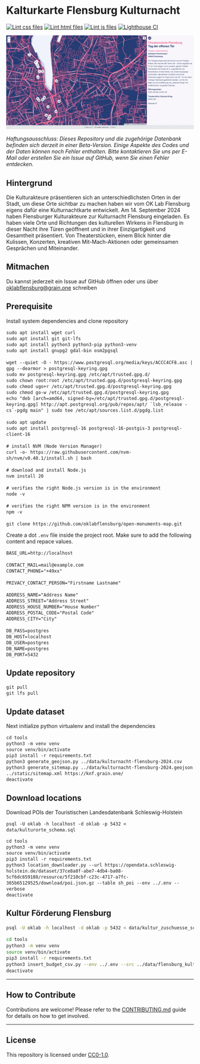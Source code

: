 # Kalturkarte Flensburg Kulturnacht

[![Lint css files](https://github.com/oklabflensburg/open-cultural-map/actions/workflows/lint-css.yml/badge.svg)](https://github.com/oklabflensburg/open-cultural-map/actions/workflows/lint-css.yml)
[![Lint html files](https://github.com/oklabflensburg/open-cultural-map/actions/workflows/lint-html.yml/badge.svg)](https://github.com/oklabflensburg/open-cultural-map/actions/workflows/lint-html.yml)
[![Lint js files](https://github.com/oklabflensburg/open-cultural-map/actions/workflows/lint-js.yml/badge.svg)](https://github.com/oklabflensburg/open-cultural-map/actions/workflows/lint-js.yml)
[![Lighthouse CI](https://github.com/oklabflensburg/open-cultural-map/actions/workflows/lighthouse.yml/badge.svg)](https://github.com/oklabflensburg/open-cultural-map/actions/workflows/lighthouse.yml)

![Screenshot Kulturnacht Flensburg](https://raw.githubusercontent.com/oklabflensburg/open-cultural-map/main/screenshot_kulturkarte.webp)

_Haftungsausschluss: Dieses Repository und die zugehörige Datenbank befinden sich derzeit in einer Beta-Version. Einige Aspekte des Codes und der Daten können noch Fehler enthalten. Bitte kontaktieren Sie uns per E-Mail oder erstellen Sie ein Issue auf GitHub, wenn Sie einen Fehler entdecken._


## Hintergrund

Die Kulturakteure präsentieren sich an unterschiedlichsten Orten in der Stadt, um diese Orte sichtbar zu machen haben wir vom OK Lab Flensburg eigens dafür eine Kulturnachtkarte entwickelt. Am 14. September 2024 haben Flensburger Kulturakteure zur Kulturnacht Flensburg eingeladen. Es haben viele Orte und Richtungen des kulturellen Wirkens in Flensburg in dieser Nacht ihre Türen geöffnent und in ihrer Einzigartigkeit und Gesamtheit präsentiert. Von Theaterstücken, einem Blick hinter die Kulissen, Konzerten, kreativen Mit-Mach-Aktionen oder gemeinsamen Gesprächen und Miteinander.


## Mitmachen

Du kannst jederzeit ein Issue auf GitHub öffnen oder uns über oklabflensburg@grain.one schreiben


## Prerequisite

Install system dependencies and clone repository

```
sudo apt install wget curl
sudo apt install git git-lfs
sudo apt install python3 python3-pip python3-venv
sudo apt install gnupg2 gdal-bin osm2pgsql

wget --quiet -O - https://www.postgresql.org/media/keys/ACCC4CF8.asc | gpg --dearmor > postgresql-keyring.gpg
sudo mv postgresql-keyring.gpg /etc/apt/trusted.gpg.d/
sudo chown root:root /etc/apt/trusted.gpg.d/postgresql-keyring.gpg
sudo chmod ugo+r /etc/apt/trusted.gpg.d/postgresql-keyring.gpg
sudo chmod go-w /etc/apt/trusted.gpg.d/postgresql-keyring.gpg
echo "deb [arch=amd64, signed-by=/etc/apt/trusted.gpg.d/postgresql-keyring.gpg] http://apt.postgresql.org/pub/repos/apt/ `lsb_release -cs`-pgdg main" | sudo tee /etc/apt/sources.list.d/pgdg.list

sudo apt update
sudo apt install postgresql-16 postgresql-16-postgis-3 postgresql-client-16

# install NVM (Node Version Manager)
curl -o- https://raw.githubusercontent.com/nvm-sh/nvm/v0.40.1/install.sh | bash

# download and install Node.js
nvm install 20

# verifies the right Node.js version is in the environment
node -v

# verifies the right NPM version is in the environment
npm -v

git clone https://github.com/oklabflensburg/open-monuments-map.git
```


Create a dot `.env` file inside the project root. Make sure to add the following content and repace values.

```
BASE_URL=http://localhost

CONTACT_MAIL=mail@example.com
CONTACT_PHONE="+49xx"

PRIVACY_CONTACT_PERSON="Firstname Lastname"

ADDRESS_NAME="Address Name"
ADDRESS_STREET="Address Street"
ADDRESS_HOUSE_NUMBER="House Number"
ADDRESS_POSTAL_CODE="Postal Code"
ADDRESS_CITY="City"

DB_PASS=postgres
DB_HOST=localhost
DB_USER=postgres
DB_NAME=postgres
DB_PORT=5432
```


## Update repository

```
git pull
git lfs pull
```


## Update dataset

Next initialize python virtualenv and install the dependencies

```
cd tools
python3 -m venv venv
source venv/bin/activate
pip3 install -r requirements.txt
python3 generate_geojson.py ../data/kulturnacht-flensburg-2024.csv
python3 generate_sitemap.py ../data/kulturnacht-flensburg-2024.geojson ../static/sitemap.xml https://knf.grain.one/
deactivate
```


## Download locations

Download POIs der Touristischen Landesdatenbank Schleswig-Holstein

```
psql -U oklab -h localhost -d oklab -p 5432 < data/kulturorte_schema.sql
```

```
cd tools
python3 -m venv venv
source venv/bin/activate
pip3 install -r requirements.txt
python3 location_downloader.py --url https://opendata.schleswig-holstein.de/dataset/37ce8a8f-abe7-4db4-ba08-5cf6dc659188/resource/5f210cbf-c23c-4717-a7fc-365b65129525/download/poi.json.gz --table sh_poi --env ../.env --verbose
deactivate
```


## Kultur Förderung Flensburg

```sh
psql -U oklab -h localhost -d oklab -p 5432 < data/kultur_zuschuesse_schema.sql
```

```sh
cd tools
python3 -m venv venv
source venv/bin/activate
pip3 install -r requirements.txt
python3 insert_budget_csv.py --env ../.env --src ../data/flensburg_kultur_zuschuesse_2008.csv --verbose
deactivate
```


---


## How to Contribute

Contributions are welcome! Please refer to the [CONTRIBUTING.md](CONTRIBUTING.md) guide for details on how to get involved.


---


## License

This repository is licensed under [CC0-1.0](LICENSE).
